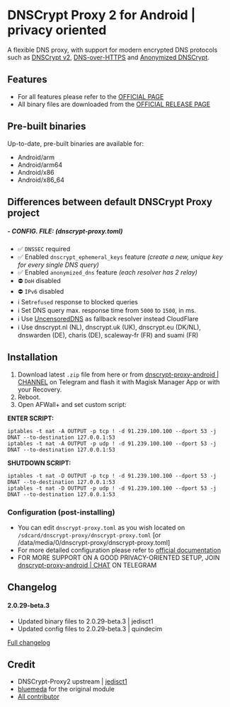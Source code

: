 # DNSCrypt Proxy 2 for Android | privacy oriented

A flexible DNS proxy, with support for modern encrypted DNS protocols such as [DNSCrypt v2](https://dnscrypt.info/protocol), [DNS-over-HTTPS](https://www.rfc-editor.org/rfc/rfc8484.txt) and [Anonymized DNSCrypt](https://github.com/DNSCrypt/dnscrypt-protocol/blob/master/ANONYMIZED-DNSCRYPT.txt).


## Features
- For all features please refer to the [OFFICIAL PAGE](https://github.com/DNSCrypt/dnscrypt-proxy#features)
- All binary files are downloaded from the [OFFICIAL RELEASE PAGE](https://github.com/jedisct1/dnscrypt-proxy/releases)


## Pre-built binaries

Up-to-date, pre-built binaries are available for:

- Android/arm
- Android/arm64
- Android/x86
- Android/x86_64


## Differences between default DNSCrypt Proxy project

##### **- CONFIG. FILE:** *(dnscrypt-proxy.toml)*

- ✅ `DNSSEC` required
- ✅ Enabled `dnscrypt_ephemeral_keys` feature *(create a new, unique key for every single DNS query)*
- ✅ Enabled `anonymized_dns` feature *(each resolver has 2 relay)*
- ⛔️ `DoH` disabled
- ⛔️ `IPv6` disabled
- ℹ️ Set`refused` response to blocked queries
- ℹ️ Set DNS query max. response time from `5000` to `1500`, in ms.
- ℹ️ Use [UncensoredDNS](https://blog.uncensoreddns.org/) as fallback resolver instead CloudFlare
- ℹ️ Use dnscrypt.nl (NL), dnscrypt.uk (UK), dnscrypt.eu (DK/NL), dnswarden (DE), charis (DE), scaleway-fr (FR) and suami (FR)


## Installation
1. Download latest `.zip` file from here or from [dnscrypt-proxy-android | CHANNEL](https://t.me/dnscrypt_proxy) on Telegram and flash it with Magisk Manager App or with your Recovery.
2. Reboot.
3. Open AFWall+ and set custom script:

**ENTER SCRIPT:**
```
iptables -t nat -A OUTPUT -p tcp ! -d 91.239.100.100 --dport 53 -j DNAT --to-destination 127.0.0.1:53
iptables -t nat -A OUTPUT -p udp ! -d 91.239.100.100 --dport 53 -j DNAT --to-destination 127.0.0.1:53
```
   
**SHUTDOWN SCRIPT:**
```
iptables -t nat -D OUTPUT -p tcp ! -d 91.239.100.100 --dport 53 -j DNAT --to-destination 127.0.0.1:53
iptables -t nat -D OUTPUT -p udp ! -d 91.239.100.100 --dport 53 -j DNAT --to-destination 127.0.0.1:53
```

### Configuration (post-installing)

- You can edit `dnscrypt-proxy.toml` as you wish located on `/sdcard/dnscrypt-proxy/dnscrypt-proxy.toml` [or /data/media/0/dnscrypt-proxy/dnscrypt-proxy.toml]
- For more detailed configuration please refer to [official documentation](https://github.com/jedisct1/dnscrypt-proxy/wiki/Configuration)
- FOR MORE SUPPORT ON A GOOD PRIVACY-ORIENTED SETUP, JOIN [dnscrypt-proxy-android | CHAT](https://t.me/qd_invitation) ON TELEGRAM


## Changelog

#### 2.0.29-beta.3

* Updated binary files to 2.0.29-beta.3 | jedisct1
* Updated config files to 2.0.29-beta.3 | quindecim

[Full changelog](changelog.md)


## Credit
- DNSCrypt-Proxy2 upstream | [jedisct1](https://github.com/jedisct1/dnscrypt-proxy)
- [bluemeda](https://github.com/bluemeda) for the original module
- [All contributor](https://github.com/Magisk-Modules-Repo/dnscrypt-proxy/graphs/contributors)
